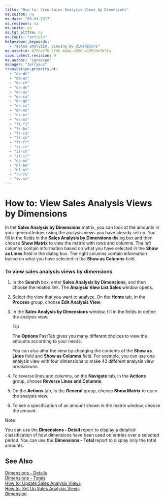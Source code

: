 ```yaml
---
title: "How to: View Sales Analysis Views by Dimensions"
ms.custom: na
ms.date: "03-03-2017"
ms.reviewer: na
ms.suite: na
ms.tgt_pltfrm: na
ms.topic: "article"
helpviewer_keywords: 
  - "sales analysis, viewing by dimensions"
ms.assetid: 472cae76-2fd5-4d4a-a65e-41262de7b2fa
caps.latest.revision: 9
ms.author: "sgroespe"
manager: "terryaus"
translation.priority.ht: 
  - "da-dk"
  - "de-at"
  - "de-ch"
  - "de-de"
  - "en-au"
  - "en-ca"
  - "en-gb"
  - "en-in"
  - "en-nz"
  - "es-es"
  - "es-mx"
  - "fi-fi"
  - "fr-be"
  - "fr-ca"
  - "fr-ch"
  - "fr-fr"
  - "is-is"
  - "it-ch"
  - "it-it"
  - "nb-no"
  - "nl-be"
  - "nl-nl"
  - "ru-ru"
  - "sv-se"
---
```

# How to: View Sales Analysis Views by Dimensions
In the **Sales Analysis by Dimensions** matrix, you can look at the amounts in your general ledger using the analysis views you have already set up. You fill in the fields in the **Sales Analysis by Dimensions** dialog box and then choose **Show Matrix** to view the matrix with rows and columns. The left columns contain information based on what you have selected in the **Show as Lines** field in the dialog box. The right columns contain information based on what you have selected in the **Show as Columns** field.  
  
### To view sales analysis views by dimensions  
  
1.  In the **Search** box, enter **Sales Analysis by Dimensions**, and then choose the related link. The **Analysis View List Sales** window opens.  
  
2.  Select the view that you want to analyze. On the **Home** tab, in the **Process** group, choose **Edit Analysis View**.  
  
3.  In the **Sales Analysis by Dimensions** window, fill in the fields to define the analysis view.  
  
    > [!TIP]  
    >  The **Options** FastTab gives you many different choices to view the amounts according to your needs.  
    >   
    >  You can also alter the view by changing the contents of the **Show as Lines** field and **Show as Columns** field. For example, you can use one analysis view with four dimensions to make 42 different analysis view breakdowns.  
  
4.  To reverse lines and columns, on the **Navigate** tab, in the **Actions** group, choose **Reverse Lines and Columns**.  
  
5.  On the **Actions** tab, in the **General** group, choose **Show Matrix** to open  the analysis view.  
  
6.  To see a specification of an amount shown in the matrix window, choose  the amount.  
  
> [!NOTE]  
>  You can use the **Dimensions \- Detail** report to display a detailed classification of how dimensions have been used on entries over a selected period. You can use the **Dimensions \- Total** report to display only the total amounts.  
  
## See Also  
 [Dimensions \- Details](../Topic/\($%20R_28%20Dimensions%20-%20Details%20$\).md)   
 [Dimensions \- Totals](../Topic/\($%20R_27%20Dimensions%20-%20Totals%20$\).md)   
 [How to: Update Sales Analysis Views](../BusinessIntelligence/how-to-update-sales-analysis-views.md)   
 [How to: Set Up Sales Analysis Views](../BusinessIntelligence/how-to-set-up-sales-analysis-views.md)   
 [Dimension](assetId:///09a43eac-15fc-4036-9913-fe2b74a18bf3)